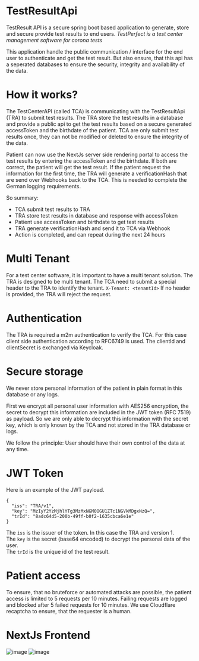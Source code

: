 # TestResultApi

TestResult API is a secure spring boot based application to generate, store and secure provide test results to end
users.
*TestPerfect is a test center management software for corona tests*

This application handle the public communication / interface for the end user to
authenticate and get the test result. But also ensure, that this api has a seperated databases to ensure
the security, integrity and availability of the data.

# How it works?

The TestCenterAPI (called TCA) is communicating with the TestResultApi (TRA) to submit test results. The TRA store the
test results in a database and provide a public api to get the test results based on a secure generated accessToken and
the birthdate of
the patient. TCA are only submit test results once, they can not be modified or deleted to ensure the integrity of the data.

Patient can now use the NextJs server side rendering portal to access the test results by entering the accessToken and
the birthdate.
If both are correct, the patient will get the test result. If the patient request the information for the first time,
the TRA will generate
a verificationHash that are send over Webhooks back to the TCA. This is needed to complete the German logging
requirements.

So summary:

* TCA submit test results to TRA
* TRA store test results in database and response with accessToken
* Patient use accessToken and birthdate to get test results
* TRA generate verificationHash and send it to TCA via Webhook
* Action is completed, and can repeat during the next 24 hours

# Multi Tenant

For a test center software, it is important to have a multi tenant solution. The TRA is designed to be multi tenant.
The TCA need to submit a special header to the TRA to identify the tenant.
`X-Tenant: <tenantId>`
If no header is provided, the TRA will reject the request.

# Authentication

The TRA is required a m2m authentication to verify the TCA. For this case client side authentication according to
RFC6749 is used.
The clientId and clientSecret is exchanged via Keycloak.

# Secure storage
We never store personal information of the patient in plain format in this database or any logs. 

First we encrypt all personal user information with AES256 encryption, the secret to decrypt this information are included in the JWT token (RFC 7519) as payload.
So we are only able to decrypt this information with the secret key, which is only known by the TCA and not 
stored in the TRA database or logs.

We follow the principle: User should have their own control of the data at any time.

# JWT Token

Here is an example of the JWT payload.
```
{
  "iss": "TRA/v1",
  "key": "MzIyY2YzMjhlYTg3MzMxNGM0OGU1ZTc1NGVkMDgxNzQ=",
  "trId": "8adc64d5-200b-49ff-b0f2-1635cbca6e1e"
}
```

The `iss` is the issuer of the token. In this case the TRA and version 1.<br/>
The `key` is the secret (base64 encoded) to decrypt the personal data of the user.<br/>
The `trId` is the unique id of the test result.


# Patient access

To ensure, that no bruteforce or automated attacks are possible, the patient access is limited to 5 requests per 10
minutes.
Failing requests are logged and blocked after 5 failed requests for 10 minutes.
We use Cloudflare recaptcha to ensure, that the requester is a human.

# NextJs Frontend

![image](https://user-images.githubusercontent.com/25115243/201415255-34ee218b-269d-40d6-b4b2-b83dcfe30122.png)
![image](https://user-images.githubusercontent.com/25115243/201444651-aeced876-2080-492f-9d88-41bc31eb0eb3.png)

